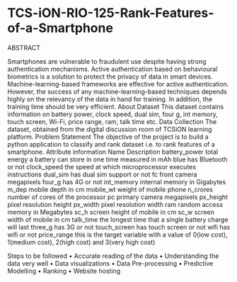 # TCS-iON-RIO-125-Rank-Features-of-a-Smartphone

ABSTRACT 

Smartphones are vulnerable to fraudulent use despite having strong authentication mechanisms. Active authentication based on behavioural biometrics is a solution to protect the privacy of data in smart devices. Machine-learning-based frameworks are effective for active authentication. However, the success of any machine-learning-based techniques depends highly on the relevancy of the data in hand for training. In addition, the training time should be very efficient. About Dataset This dataset contains information on battery power, clock speed, dual sim, four g, int memory, touch screen, Wi-Fi, price range, ram, talk time etc. Data Collection The dataset, obtained from the digital discussion room of TCSiON learning platform. Problem Statement The objective of the project is to build a python application to classify and rank dataset i.e. to rank features of a smartphone. Attribute information Name Description battery_power total energy a battery can store in one time measured in mAh blue has Bluetooth or not clock_speed the speed at which microprocessor executes instructions dual_sim has dual sim support or not fc front camera megapixels four_g has 4G or not int_memory internal memory in Gigabytes m_dep mobile depth in cm mobile_wt weight of mobile phone n_crores number of cores of the processor pc primary camera megapixels px_height pixel resolution height px_width pixel resolution width ram random access memory in Megabytes sc_h screen height of mobile in cm sc_w screen width of mobile in cm talk_time the longest time that a single battery charge will last three_g has 3G or not touch_screen has touch screen or not wifi has wifi or not price_range this is the target variable with a value of 0(low cost), 1(medium cost), 2(high cost) and 3(very high cost)

Steps to be followed • Accurate reading of the data • Understanding the data very well • Data visualizations • Data Pre-processing • Predictive Modelling • Ranking • Website hosting
